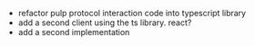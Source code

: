 - refactor pulp protocol interaction code into typescript library
- add a second client using the ts library. react?
- add a second implementation
